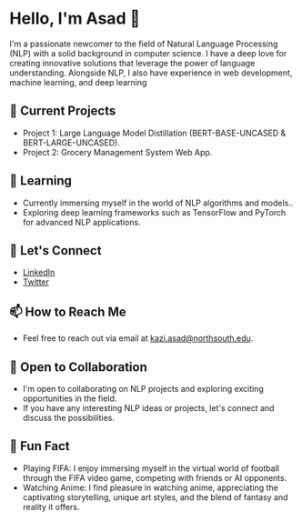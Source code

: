 # Hello, I'm Asad 👋

I'm a passionate newcomer to the field of Natural Language Processing (NLP) with a solid background in computer science. I have a deep love for creating innovative solutions that leverage the power of language understanding. Alongside NLP, I also have experience in web development, machine learning, and deep learning

## 🔭 Current Projects

- Project 1:  Large Language Model Distillation (BERT-BASE-UNCASED & BERT-LARGE-UNCASED).
- Project 2: Grocery Management System Web App.

## 🌱 Learning

- Currently immersing myself in the world of NLP algorithms and models..
- Exploring deep learning frameworks such as TensorFlow and PyTorch for advanced NLP applications.

## 💬 Let's Connect

- [LinkedIn](https://www.linkedin.com/in/kaziasadcse/)
- [Twitter](https://twitter.com/ImKaziAsad)

## 📫 How to Reach Me

- Feel free to reach out via email at [kazi.asad@northsouth.edu](mailto:kazi.asad@northsouth.edu).

## 🤝 Open to Collaboration

- I'm open to collaborating on NLP projects and exploring exciting opportunities in the field.
- If you have any interesting NLP ideas or projects, let's connect and discuss the possibilities.

## 🌟 Fun Fact

- Playing FIFA: I enjoy immersing myself in the virtual world of football through the FIFA video game, competing with friends or AI opponents.
- Watching Anime: I find pleasure in watching anime, appreciating the captivating storytelling, unique art styles, and the blend of fantasy and reality it offers.


